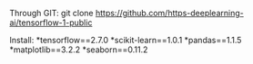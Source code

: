 Through GIT:
git clone https://github.com/https-deeplearning-ai/tensorflow-1-public

Install:
*tensorflow==2.7.0
*scikit-learn==1.0.1
*pandas==1.1.5
*matplotlib==3.2.2
*seaborn==0.11.2
